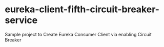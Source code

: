 # eureka-client-fifth-circuit-breaker-service
Sample project to Create Eureka Consumer Client via enabling Circuit Breaker
